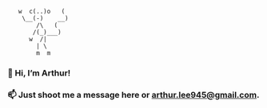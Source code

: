 
```
   w  c(..)o   (
    \__(-)    __)
        /\   (
       /(_)___)
      w  /|
        | \
        m  m
```
### 👋 Hi, I’m Arthur!
### 📫 Just shoot me a message here or  <a href = "mailto:arthur.lee945@gmail.com" target ="_blank">arthur.lee945@gmail.com</a>.


